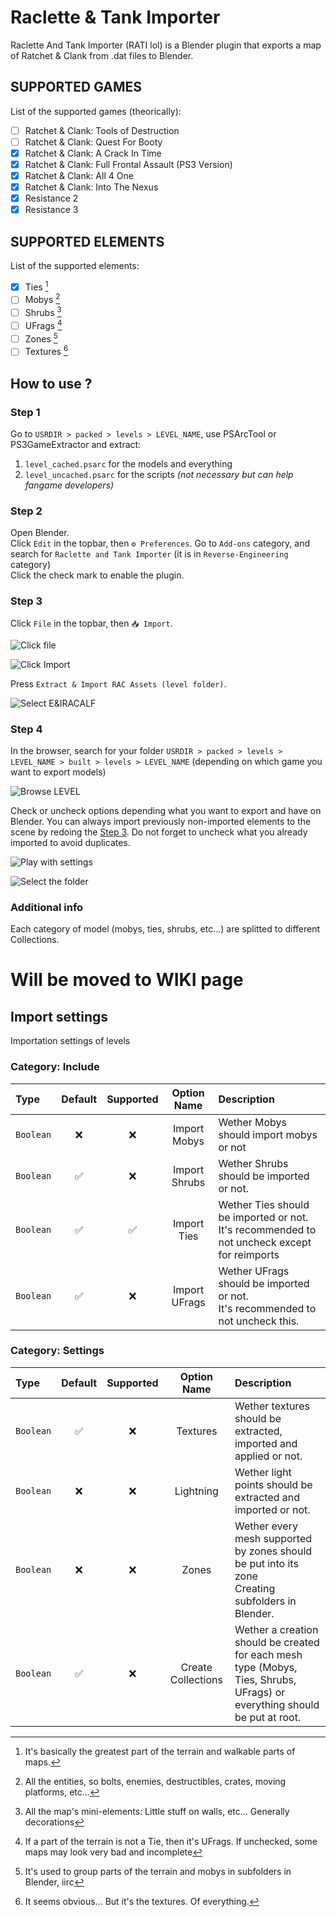 # Raclette & Tank Importer
Raclette And Tank Importer (RATI lol) is a Blender plugin that exports a map of Ratchet &amp; Clank from .dat files to Blender.

## SUPPORTED GAMES
List of the supported games (theorically):
- [ ] Ratchet & Clank: Tools of Destruction
- [ ] Ratchet & Clank: Quest For Booty
- [x] Ratchet & Clank: A Crack In Time
- [x] Ratchet & Clank: Full Frontal Assault (PS3 Version)
- [x] Ratchet & Clank: All 4 One
- [x] Ratchet & Clank: Into The Nexus
- [x] Resistance 2
- [x] Resistance 3

## SUPPORTED ELEMENTS
List of the supported elements:
- [x] Ties [^1]
- [ ] Mobys [^2]
- [ ] Shrubs [^3]
- [ ] UFrags [^4]
- [ ] Zones [^5]
- [ ] Textures [^6]

## How to use ?
### Step 1
Go to `USRDIR > packed > levels > LEVEL_NAME`, use PSArcTool or PS3GameExtractor and extract:
1. `level_cached.psarc` for the models and everything
2. `level_uncached.psarc` for the scripts *(not necessary but can help fangame developers)*

### Step 2
Open Blender.  
Click `Edit` in the topbar, then `⚙ Preferences`.
Go to `Add-ons` category, and search for `Raclette and Tank Importer` (it is in `Reverse-Engineering` category)  
Click the check mark to enable the plugin.

### Step 3
Click `File` in the topbar, then `📥 Import`.  
  
![Click file](.gitresources/open_files.png)  
  
![Click Import](.gitresources/click_import.png)  
  
Press `Extract & Import RAC Assets (level folder)`.  
  
![Select E&IRACALF](.gitresources/click_extract_rac_level.png)  
  

### Step 4
In the browser, search for your folder `USRDIR > packed > levels > LEVEL_NAME > built > levels > LEVEL_NAME` (depending on which game you want to export models)  
  
![Browse LEVEL](.gitresources/find_level_folder.png)  
  
Check or uncheck options depending what you want to export and have on Blender. You can always import previously non-imported elements to the scene by redoing the [Step 3](#user-content-step-3). Do not forget to uncheck what you already imported to avoid duplicates.  
  
![Play with settings](.gitresources/settings_overview.png)  
  
![Select the folder](.gitresources/select%20the%20folder.png)  
  

### Additional info
Each category of model (mobys, ties, shrubs, etc...) are splitted to different Collections.

# Will be moved to WIKI page

## Import settings
Importation settings of levels

### Category: Include
| Type      | Default | Supported |  Option Name  | Description                                                                                     |
|:----------|:-------:|:---------:|:-------------:|:------------------------------------------------------------------------------------------------|
| `Boolean` |    ❌    |     ❌     | Import Mobys  | Wether Mobys should import mobys or not                                                         |
| `Boolean` |    ✅    |     ❌     | Import Shrubs | Wether Shrubs should be imported or not.                                                        |
| `Boolean` |    ✅    |     ✅     |  Import Ties  | Wether Ties should be imported or not.<br/>It's recommended to not uncheck except for reimports |
| `Boolean` |    ✅    |     ❌     | Import UFrags | Wether UFrags should be imported or not.<br/>It's recommended to not uncheck this.              |
### Category: Settings
| Type      | Default | Supported |    Option Name     | Description                                                                                                                   |
|:----------|:-------:|:---------:|:------------------:|:------------------------------------------------------------------------------------------------------------------------------|
| `Boolean` |    ✅    |     ❌     |      Textures      | Wether textures should be extracted, imported and applied or not.                                                             |
| `Boolean` |    ❌    |     ❌     |     Lightning      | Wether light points should be extracted and imported or not.                                                                  |
| `Boolean` |    ❌    |     ❌     |       Zones        | Wether every mesh supported by zones should be put into its zone<br/>Creating subfolders in Blender.                          |
| `Boolean` |    ✅    |     ❌     | Create Collections | Wether a creation should be created for each mesh type (Mobys,<br/>Ties, Shrubs, UFrags) or everything should be put at root. |

[^1]: It's basically the greatest part of the terrain and walkable parts of maps.

[^2]: All the entities, so bolts, enemies, destructibles, crates, moving platforms, etc...

[^3]: All the map's mini-elements: Little stuff on walls, etc... Generally decorations

[^4]: If a part of the terrain is not a Tie, then it's UFrags. If unchecked, some maps may look very bad and incomplete

[^5]: It's used to group parts of the terrain and mobys in subfolders in Blender, iirc

[^6]: It seems obvious... But it's the textures. Of everything.